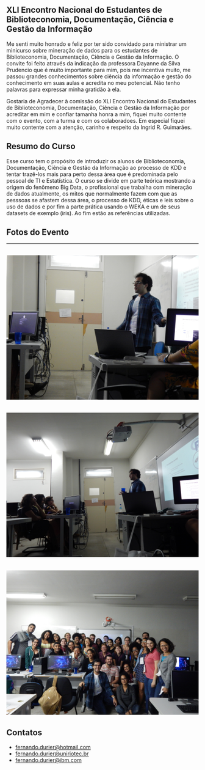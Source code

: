 ## XLI Encontro Nacional do Estudantes de Biblioteconomia, Documentação, Ciência e Gestão da Informação

Me senti muito honrado e feliz por ter sido convidado para ministrar um minicurso sobre mineração de dados para os estudantes de Biblioteconomia, Documentação, Ciência e Gestão da Informação.
O convite foi feito através da indicação da professora Dayanne da Silva Prudencio que é muito importante para mim, pois me incentiva muito, me passou grandes conhecimentos sobre ciência da informação e gestão do conhecimento em suas aulas e acredita no meu potencial. Não tenho palavras para expressar minha gratidão à ela.

Gostaria de Agradecer à comissão do XLI Encontro Nacional do Estudantes de Biblioteconomia, Documentação, Ciência e Gestão da Informação por acreditar em mim e confiar tamanha honra a mim, fiquei muito contente com o evento, com a turma e com os colaboradoes. Em especial fiquei muito contente com a atenção, carinho e respeito da Ingrid R. Guimarães.

## Resumo do Curso
Esse curso tem o propósito de introduzir os alunos de Biblioteconomia, Documentação, Ciência e Gestão da Informação ao processo de KDD e tentar trazê-los mais para perto dessa área que é predominada pelo pessoal de TI e Estatística. O curso se divide em parte teórica mostrando a origem do fenômeno Big Data, o profissional que trabalha com mineração de dados atualmente, os mitos que normalmente fazem com que as pesssoas se afastem dessa área, o processo de KDD, éticas e leis sobre o uso de dados e por fim a parte prática usando o WEKA e um de seus datasets de exemplo (iris). Ao fim estão as referências utilizadas.

## Fotos do Evento

-----------------------------
![Foto1](./DSCN2380.JPG)
-----------------------------
![Foto1](./DSCN2383.JPG)
-----------------------------
![Foto1](./DSCN2406.JPG)
-----------------------------

## Contatos
* fernando.durier@hotmail.com
* fernando.durier@uniriotec.br
* fernando.durier@ibm.com

